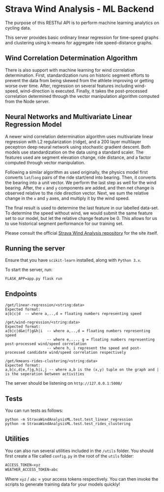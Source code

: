 # Strava Wind Analysis - ML Backend

The purpose of this RESTful API is to perform machine learning analytics on cycling data.


This server provides basic ordinary linear regression for time-speed graphs and clustering using k-means for aggregate ride speed-distance graphs. 

## Wind Correlation Determination Algorithm

There is also support with machine learning for wind correlation determination. First, standardization runs on historic segment efforts to prevent the data from being skewed from the athlete improving or getting worse over time. After, regression on several features including wind-speed, wind-direction is executed. Finally, it takes the post-processed correlation determined through the vector manipulation algorithm computed from the Node server.


## Neural Networks and Multivariate Linear Regression Model

A newer wind correlation determination algorithm uses multivariate linear regression with L2 regularization (ridge), and a 200 layer multilayer peceptron deep neural network using stochastic gradient descent. Both models use standardization on the data using a standard scaler. The features used are segment elevation change, ride distance, and a factor computed through vector manipulation.


Following a similar algorithm as used originally, the physics model first converts `lat`/`long` pairs of the ride start/end into bearing. Then, it converts the bearing into a unit vector. We perform the last step as well for the wind bearing. After, the `x` and `y` components are added, and then net change is observed relative to the ride direction vector. Next, we sum the relative change in the `x` and `y` axes, and multiply it by the wind speed.


The final result is used to determine the last feature in our labelled data-set. To determine the speed without wind, we would submit the same feature set to our model, but let the relative change feature be 0. This allows for us to use historical segment performance for our training set.


Please consult the official [Strava Wind Analysis repository](https://github.com/MathBunny/strava-wind-analysis) for the site itself.


## Running the server
Ensure that you have `scikit-learn` installed, along with `Python 3.x`. 

To start the server, run:
```
FLASK_APP=app.py flask run
```

## Endpoints
```
/get/linear-regression/<string:data>
Expected format:
a|b|c|d  -- where a,..,d = floating numbers representing speed
```

```
/get/wind-regression/<string:data>
Expected format:
a|b|c|d&e|f|g&h|i  -- where a,..,d = floating numbers representing speed
                   -- where e,..., g = floating numbers representing post-processed wind/speed correlation
                   -- where h, i represent the speed and post-processed candidate wind/speed correlation respectively
```

```
/get/kmeans-rides-clustering/<string:data>
Expected format:
a,b|c,d|e,f|g,h|i,j -- where a,b is the (x,y) tuple on the graph and | is the seperation between activities
```

The server should be listening on `http://127.0.0.1:5000/`

## Tests

You can run tests as follows:
```shell
python -m StravaWindAnalysisML.test.test_linear_regression
python -m StravaWindAnalysisML.test.test_rides_clustering
```

## Utilities

You can also run several utilities included in the `/utils` folder. You should first create a file called `config.py` in the root of the `utils` folder:
```python
ACCESS_TOKEN=xyz
WEATHER_ACCESS_TOKEN=abc
```

Where `xyz` / `abc` = your access tokens respectively. You can then invoke the scripts to generate training data for your models quickly!